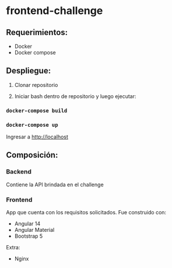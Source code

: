 # frontend-challenge

## Requerimientos:

* Docker
* Docker compose

## Despliegue:

1) Clonar repositorio

2) Iniciar bash dentro de repositorio y luego ejecutar:

### `docker-compose build`

### `docker-compose up`

Ingresar a [http://localhost](http://localhost)

## Composición:

### Backend

Contiene la API brindada en el challenge

### Frontend

App que cuenta con los requisitos solicitados. Fue construido con:
* Angular 14
* Angular Material
* Bootstrap 5

Extra:
* Nginx